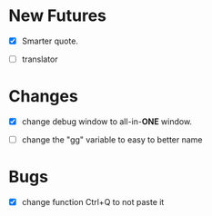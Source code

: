 # New Futures

- [x] Smarter quote.
- [ ] translator





# Changes

- [x] change debug window to all-in-**ONE** window.
- [ ] change the "gg" variable to easy to better name



# Bugs

- [x] change function Ctrl+Q to not paste it 